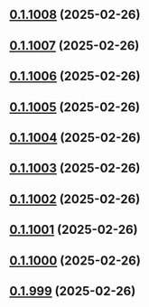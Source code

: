 ## [0.1.1008](https://github.com/binary-braids/terraform-oracle/compare/v0.1.1007...v0.1.1008) (2025-02-26)



## [0.1.1007](https://github.com/binary-braids/terraform-oracle/compare/v0.1.1006...v0.1.1007) (2025-02-26)



## [0.1.1006](https://github.com/binary-braids/terraform-oracle/compare/v0.1.1005...v0.1.1006) (2025-02-26)



## [0.1.1005](https://github.com/binary-braids/terraform-oracle/compare/v0.1.1004...v0.1.1005) (2025-02-26)



## [0.1.1004](https://github.com/binary-braids/terraform-oracle/compare/v0.1.1003...v0.1.1004) (2025-02-26)



## [0.1.1003](https://github.com/binary-braids/terraform-oracle/compare/v0.1.1002...v0.1.1003) (2025-02-26)



## [0.1.1002](https://github.com/binary-braids/terraform-oracle/compare/v0.1.1001...v0.1.1002) (2025-02-26)



## [0.1.1001](https://github.com/binary-braids/terraform-oracle/compare/v0.1.1000...v0.1.1001) (2025-02-26)



## [0.1.1000](https://github.com/binary-braids/terraform-oracle/compare/v0.1.999...v0.1.1000) (2025-02-26)



## [0.1.999](https://github.com/binary-braids/terraform-oracle/compare/v0.1.998...v0.1.999) (2025-02-26)



